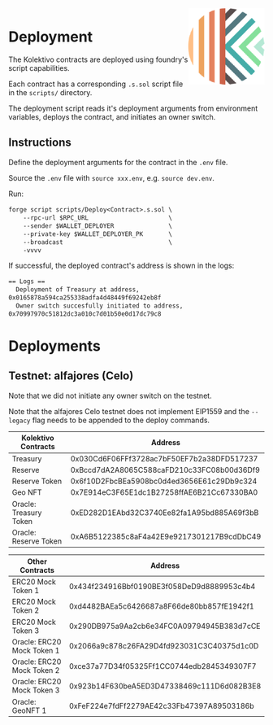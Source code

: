 <img align="right" width="150" height="150" top="100" src="./assets/kolektivo.png">

# Deployment

The Kolektivo contracts are deployed using foundry's script capabilities.

Each contract has a corresponding `.s.sol` script file in the `scripts/` directory.

The deployment script reads it's deployment arguments from environment variables, deploys the contract, and initiates an owner switch.

## Instructions

Define the deployment arguments for the contract in the `.env` file.

Source the `.env` file with `source xxx.env`, e.g. `source dev.env`.

Run:

```
forge script scripts/Deploy<Contract>.s.sol \
    --rpc-url $RPC_URL                      \
    --sender $WALLET_DEPLOYER               \
    --private-key $WALLET_DEPLOYER_PK       \
    --broadcast                             \
    -vvvv
```

If successful, the deployed contract's address is shown in the logs:

```
== Logs ==
  Deployment of Treasury at address, 0x0165878a594ca255338adfa4d48449f69242eb8f
  Owner switch succesfully initiated to address, 0x70997970c51812dc3a010c7d01b50e0d17dc79c8
```

# Deployments

## Testnet: alfajores (Celo)

Note that we did not initiate any owner switch on the testnet.

Note that the alfajores Celo testnet does not implement EIP1559 and the
`--legacy` flag needs to be appended to the deploy commands.

| Kolektivo Contracts    | Address                                    |
| ---------------------- | ------------------------------------------ |
| Treasury               | 0x030Cd6F06FFf3728ac7bF50EF7b2a38DFD517237 |
| Reserve                | 0xBccd7dA2A8065C588caFD210c33FC08b00d36Df9 |
| Reserve Token          | 0x6f10D2FbcBEa5908bc0d4ed3656E61c29Db9c324 |
| Geo NFT                | 0x7E914eC3F65E1dc1B27258ffAE6B21Cc67330BA0 |
| Oracle: Treasury Token | 0xED282D1EAbd32C3740Ee82fa1A95bd885A69f3bB |
| Oracle: Reserve Token  | 0xA6B5122385c8aF4a42E9e9217301217B9cdDbC49 |

| Other Contracts            | Address                                    |
| -------------------------- | ------------------------------------------ |
| ERC20 Mock Token 1         | 0x434f234916Bbf0190BE3f058DeD9d8889953c4b4 |
| ERC20 Mock Token 2         | 0xd4482BAEa5c6426687a8F66de80bb857fE1942f1 |
| ERC20 Mock Token 3         | 0x290DB975a9Aa2cb6e34FC0A09794945B383d7cCE |
| Oracle: ERC20 Mock Token 1 | 0x2066a9c878c26FA29D4fd923031C3C40375d1c0D |
| Oracle: ERC20 Mock Token 2 | 0xce37a77D34f05325Ff1CC0744edb2845349307F7 |
| Oracle: ERC20 Mock Token 3 | 0x923b14F630beA5ED3D47338469c111D6d082B3E8 |
| Oracle: GeoNFT 1           | 0xFeF224e7fdFf2279AE42c33Fb47397A89503186b |
